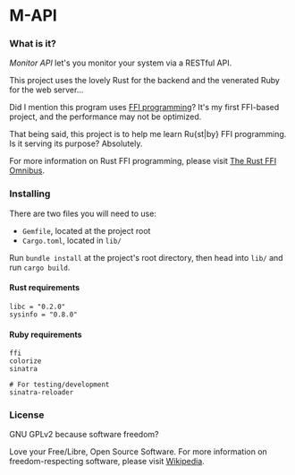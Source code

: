 # M-API

### What is it?
_Monitor API_ let's you monitor your system via a RESTful API.

This project uses the lovely Rust for the backend and the venerated Ruby for the web server...

Did I mention this program uses [FFI programming](https://en.wikipedia.org/wiki/Foreign_function_interface)? It's my first FFI-based project, and the performance may not be optimized.

That being said, this project is to help me learn Ru{st|by} FFI programming. Is it serving its purpose? Absolutely.

For more information on Rust FFI programming, please visit [The Rust FFI Omnibus](http://jakegoulding.com/rust-ffi-omnibus/).

### Installing
There are two files you will need to use:
* `Gemfile`, located at the project root
* `Cargo.toml`, located in `lib/`

Run `bundle install` at the project's root directory, then head into `lib/` and run `cargo build`.

#### Rust requirements
```shell
libc = "0.2.0"
sysinfo = "0.8.0"
```

#### Ruby requirements
```shell
ffi
colorize
sinatra

# For testing/development
sinatra-reloader
```

### License

GNU GPLv2 because software freedom?

Love your Free/Libre, Open Source Software. For more information on freedom-respecting software, please visit [Wikipedia](https://en.wikipedia.org/wiki/Free_software_movement).
